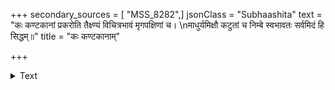 +++
secondary_sources = [ "MSS_8282",]
jsonClass = "Subhaashita"
text = "कः कण्टकानां प्रकरोति तैक्ष्ण्यं विचित्रभावं मृगपक्षिणां च।  \nमाधुर्यमिक्षौ कटुतां च निम्बे स्वभावतः सर्वमिदं हि सिद्धम्॥"
title = "कः कण्टकानाम्"

+++

<details><summary>Text</summary>

कः कण्टकानां प्रकरोति तैक्ष्ण्यं विचित्रभावं मृगपक्षिणां च।  
माधुर्यमिक्षौ कटुतां च निम्बे स्वभावतः सर्वमिदं हि सिद्धम्॥
</details>
